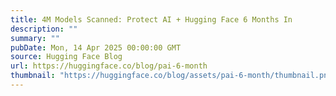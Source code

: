 ```yaml
---
title: 4M Models Scanned: Protect AI + Hugging Face 6 Months In
description: ""
summary: ""
pubDate: Mon, 14 Apr 2025 00:00:00 GMT
source: Hugging Face Blog
url: https://huggingface.co/blog/pai-6-month
thumbnail: "https://huggingface.co/blog/assets/pai-6-month/thumbnail.png"
---
```


